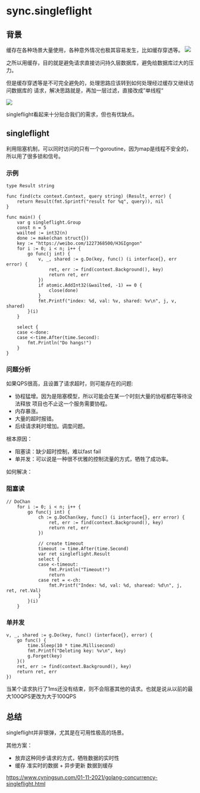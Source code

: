 # sync.singleflight

## 背景
缓存在各种场景大量使用，各种意外情况也极其容易发生，比如缓存穿透等。
![](https://p1-juejin.byteimg.com/tos-cn-i-k3u1fbpfcp/425dc66074394b9bbbe5d188e032f716~tplv-k3u1fbpfcp-watermark.image)

之所以用缓存，目的就是避免请求直接访问持久层数据库，避免给数据库过大的压力。

但是缓存穿透等是不可完全避免的，处理思路应该转到如何处理经过缓存又继续访问数据库的
请求，解决思路就是，再加一层过滤，直接改成”单线程“

![](https://p3-juejin.byteimg.com/tos-cn-i-k3u1fbpfcp/6daa50db7e9b429cae0223cb29c7d6ca~tplv-k3u1fbpfcp-watermark.image)


singleflight看起来十分贴合我们的需求，但也有优缺点。

## singleflight
利用阻塞机制，可以同时访问的只有一个goroutine，因为map是线程不安全的，所以用了很多锁和信号。

### 示例
```cassandraql
type Result string

func find(ctx context.Context, query string) (Result, error) {
	return Result(fmt.Sprintf("result for %q", query)), nil
}

func main() {
	var g singleflight.Group
	const n = 5
	wailted := int32(n)
	done := make(chan struct{})
	key := "https://weibo.com/1227368500/H3GIgngon"
	for i := 0; i < n; i++ {
		go func(j int) {
			v, _, shared := g.Do(key, func() (i interface{}, err error) {
				ret, err := find(context.Background(), key)
				return ret, err
			})
			if atomic.AddInt32(&wailted, -1) == 0 {
				close(done)
			}
			fmt.Printf("index: %d, val: %v, shared: %v\n", j, v, shared)
		}(i)
	}

	select {
	case <-done:
	case <-time.After(time.Second):
		fmt.Println("Do hangs!")
	}
}
```

### 问题分析
如果QPS很高，且设置了请求超时，则可能存在的问题:
- 协程猛增。因为是阻塞模型，所以可能会在某一个时刻大量的协程都在等待没法释放
项目也不止这一个服务需要协程。
- 内存暴涨。
- 大量的超时报错。
- 后续请求耗时增加。调度问题。

根本原因：
- 阻塞读：缺少超时控制，难以fast fail
- 单并发：可以说是一种很不优雅的控制流量的方式，牺牲了成功率。

如何解决：
### 阻塞读
```cassandraql
// DoChan
	for i := 0; i < n; i++ {
		go func(j int) {
			ch := g.DoChan(key, func() (i interface{}, err error) {
				ret, err := find(context.Background(), key)
				return ret, err
			})

			// create timeout
			timeout := time.After(time.Second)
			var ret singleflight.Result
			select {
			case <-timeout:
				fmt.Println("Timeout!")
				return
			case ret = <-ch:
				fmt.Printf("Index: %d, val: %d, sharead: %d\n", j, ret, ret.Val)
			}
		}(i)
	}
```

### 单并发
```cassandraql
v, _, shared := g.Do(key, func() (interface{}, error) {
    go func() {
        time.Sleep(10 * time.Millisecond)
        fmt.Printf("Deleting key: %v\n", key)
        g.Forget(key)
    }()
    ret, err := find(context.Background(), key)
    return ret, err
})
```
当某个请求执行了1ms还没有结束，则不会阻塞其他的请求。也就是说从以前的最大100QPS更改为大于100QPS

## 总结
singleflight并非银弹，尤其是在可用性极高的场景。

其他方案：
- 放弃这种同步请求的方式，牺牲数据的实时性
- 缓存 准实时的数据 + 异步更新 数据到缓存

https://www.cyningsun.com/01-11-2021/golang-concurrency-singleflight.html